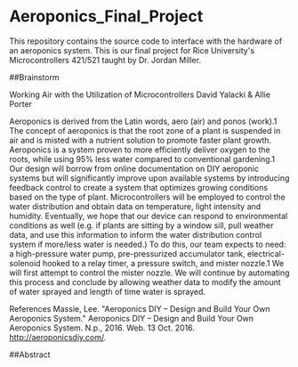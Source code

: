 # Aeroponics_Final_Project
This repository contains the source code to interface with the hardware of an aeroponics system. This is our final project for Rice University's Microcontrollers 421/521 taught by Dr. Jordan Miller.

##Brainstorm 

Working Air with the Utilization of Microcontrollers
David Yalacki & Allie Porter

Aeroponics is derived from the Latin words, aero (air) and ponos (work).1 The concept of aeroponics is that the root zone of a plant is suspended in air and is misted with a nutrient solution to promote faster plant growth. Aeroponics is a system proven to more efficiently deliver oxygen to the roots, while using 95% less water compared to conventional gardening.1 Our design will borrow from online documentation on DIY aeroponic systems but will significantly improve upon available systems by introducing feedback control to create a system that optimizes growing conditions based on the type of plant. Microcontrollers will be employed to control the water distribution and obtain data on temperature, light intensity and humidity.  Eventually, we hope that our device can respond to environmental conditions as well (e.g. if plants are sitting by a window sill, pull weather data, and use this information to inform the water distribution control system if more/less water is needed.) To do this, our team expects to need: a high-pressure water pump, pre-pressurized accumulator tank, electrical-solenoid hooked to a relay timer, a pressure switch, and mister nozzle.1 We will first attempt to control the mister nozzle. We will continue by automating this process and conclude by allowing weather data to modify the amount of water sprayed and length of time water is sprayed. 

References
Massie, Lee. "Aeroponics DIY – Design and Build Your Own Aeroponics System." Aeroponics DIY – Design and Build Your Own Aeroponics System. N.p., 2016. Web. 13 Oct. 2016. <http://aeroponicsdiy.com/>.

##Abstract

